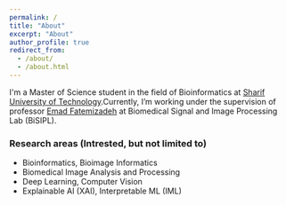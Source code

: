 ```yaml
---
permalink: /
title: "About"
excerpt: "About"
author_profile: true
redirect_from:
  - /about/
  - /about.html
---
```



I'm a Master of Science student in the field of Bioinformatics at [Sharif University of Technology](https://en.sharif.edu/).Currently, I’m working under the supervision of professor [Emad Fatemizadeh](https://ee.sharif.edu/~fatemizadeh/) at Biomedical Signal and Image Processing Lab (BiSIPL).


### Research areas (Intrested, but not limited to)

* Bioinformatics, Bioimage Informatics
* Biomedical Image Analysis and Processing
* Deep Learning, Computer Vision
* Explainable AI (XAI), Interpretable ML (IML)
